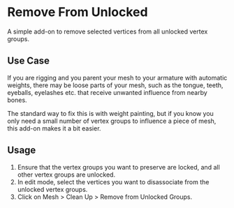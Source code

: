 # Remove From Unlocked

A simple add-on to remove selected vertices from all unlocked vertex groups.

## Use Case

If you are rigging and you parent your mesh to your armature with automatic weights, there may be loose parts
of your mesh, such as the tongue, teeth, eyeballs, eyelashes etc. that receive unwanted influence from
nearby bones.

The standard way to fix this is with weight painting, but if you know you only need a small number of vertex
groups to influence a piece of mesh, this add-on makes it a bit easier.

## Usage

1. Ensure that the vertex groups you want to preserve are locked, and all other vertex groups are unlocked.
2. In edit mode, select the vertices you want to disassociate from the unlocked vertex groups.
3. Click on Mesh > Clean Up > Remove from Unlocked Groups.
